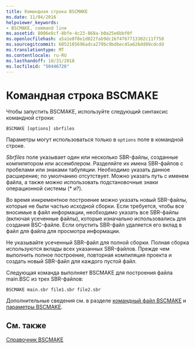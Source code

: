 ```yaml
---
title: Командная строка BSCMAKE
ms.date: 11/04/2016
helpviewer_keywords:
- BSCMAKE, command line
ms.assetid: 8006e8cf-8bfe-4c23-868a-b0a25e6bbf0f
ms.openlocfilehash: a5a1e8f8e1d022fab9dc1bf4f67713302c11f758
ms.sourcegitcommit: 6052185696adca270bc9bdbec45a626dd89cdcdd
ms.translationtype: MT
ms.contentlocale: ru-RU
ms.lasthandoff: 10/31/2018
ms.locfileid: "50446726"
---
```

# <a name="bscmake-command-line"></a>Командная строка BSCMAKE

Чтобы запустить BSCMAKE, используйте следующий синтаксис командной строки:

```
BSCMAKE [options] sbrfiles
```

Параметры могут использоваться только в `options` поле в командной строке.

*Sbrfiles* поле указывает один или несколько SBR-файлы, созданные компилятором или ассемблером. Разделяйте их имена SBR-файлов с пробелами или знаками табуляции. Необходимо указать данное расширение; по умолчанию отсутствует. Можно указать путь с именем файла, а также можно использовать подстановочные знаки операционной системы (\* и?).

Во время инкрементное построение можно указать новый SBR-файлы, которые не были частью исходной сборки. Если требуется, чтобы все вносимые в файл информации, необходимо указать все SBR-файлы (включая усеченные файлы), которые изначально использовались для создания BSC-файле. Если опустить SBR-файл удаляется его вклад в файл для файла для просмотра информации.

Не указывайте усеченный SBR-файл для полной сборки. Полная сборка используются вклады всех указанных SBR-файлов. Прежде чем выполнить полное построение, повторная компиляция проекта и создать новый SBR-файл для каждого пустой файл.

Следующая команда выполняет BSCMAKE для построения файла main.BSC из трех SBR-файлов:

```
BSCMAKE main.sbr file1.sbr file2.sbr
```

Дополнительные сведения см. в разделе [командный файл BSCMAKE](../../build/reference/bscmake-command-file-response-file.md) и [параметры BSCMAKE](../../build/reference/bscmake-options.md).

## <a name="see-also"></a>См. также

[Справочник ВSCMAKE](../../build/reference/bscmake-reference.md)
